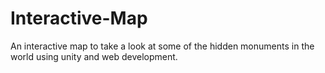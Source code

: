 # Interactive-Map
An interactive map to take a look at some of the hidden monuments in the world using unity and web development. 
